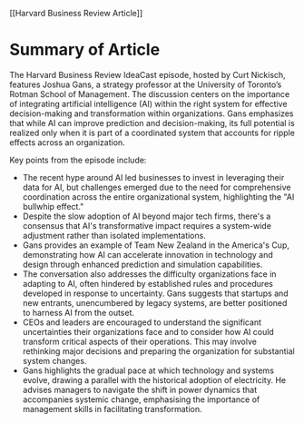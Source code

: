 [[Harvard Business Review Article]]
# Summary of Article
The Harvard Business Review IdeaCast episode, hosted by Curt Nickisch, features Joshua Gans, a strategy professor at the University of Toronto’s Rotman School of Management. The discussion centers on the importance of integrating artificial intelligence (AI) within the right system for effective decision-making and transformation within organizations. Gans emphasizes that while AI can improve prediction and decision-making, its full potential is realized only when it is part of a coordinated system that accounts for ripple effects across an organization.

Key points from the episode include:

- The recent hype around AI led businesses to invest in leveraging their data for AI, but challenges emerged due to the need for comprehensive coordination across the entire organizational system, highlighting the "AI bullwhip effect."
- Despite the slow adoption of AI beyond major tech firms, there's a consensus that AI's transformative impact requires a system-wide adjustment rather than isolated implementations.
- Gans provides an example of Team New Zealand in the America's Cup, demonstrating how AI can accelerate innovation in technology and design through enhanced prediction and simulation capabilities.
- The conversation also addresses the difficulty organizations face in adapting to AI, often hindered by established rules and procedures developed in response to uncertainty. Gans suggests that startups and new entrants, unencumbered by legacy systems, are better positioned to harness AI from the outset.
- CEOs and leaders are encouraged to understand the significant uncertainties their organizations face and to consider how AI could transform critical aspects of their operations. This may involve rethinking major decisions and preparing the organization for substantial system changes.
- Gans highlights the gradual pace at which technology and systems evolve, drawing a parallel with the historical adoption of electricity. He advises managers to navigate the shift in power dynamics that accompanies systemic change, emphasising the importance of management skills in facilitating transformation.
